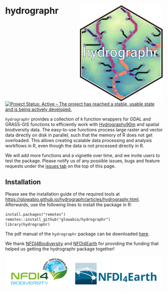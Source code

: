 # hydrographr <img src="man/figures/hydrographr.svg" align="right" />

[![Project Status: Active – The project has reached a stable, usable state and is being actively developed.](https://www.repostatus.org/badges/latest/active.svg)](https://www.repostatus.org/#active)

`hydrographr` provides a collection of `R` function wrappers for GDAL and GRASS-GIS functions to efficiently work with [Hydrography90m](https://essd.copernicus.org/articles/14/4525/2022/essd-14-4525-2022.html) and spatial biodiversity data. The easy-to-use functions process large raster and vector data directly on disk in parallel, such that the memory of R does not get overloaded. This allows creating scalable data processing and analysis workflows in R, even though the data is not processed directly in R.

We will add more functions and a vignette over time, and we invite users to test the package. Please notify us of any possible issues, bugs and feature requests under the [issues tab](https://github.com/glowabio/hydrographr/issues) on the top of this page.

Installation
-----------
Please see the installation guide of the required tools at https://glowabio.github.io/hydrographr/articles/hydrographr.html. Afterwards, use the following lines to install the package in R:

```{r}
install.packages("remotes")
remotes::install_github("glowabio/hydrographr")
library(hydrographr)
```
The pdf manual of the `hydrographr` package can be downloaded [here](https://github.com/glowabio/hydrographr/tree/main/man/pdf/hydrographr_1.0.4.pdf).

We thank [NFDI4Biodiversity](https://www.nfdi4biodiversity.org/en/) and [NFDI4Earth](https://www.nfdi4earth.de/) for providing the funding that helped us getting the hydrographr package together!

<img src="man/figures/nfdi_logos.png" align="left" />
